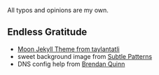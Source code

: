  All typos and opinions are my own. 

## Endless Gratitude
 * [Moon Jekyll Theme from taylantatli](https://github.com/TaylanTatli/Moon)
 * sweet background image from [Subtle Patterns](https://www.toptal.com/designers/subtlepatterns/new-year/)
 * DNS config help from [Brendan Quinn](http://brendan-quinn.xyz/post/pointing-hover-domain-to-github-pages/)
 
